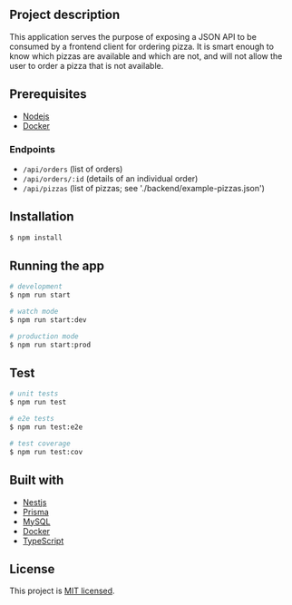 ## Project description

This application serves the purpose of exposing a JSON API to be consumed by a frontend client for ordering pizza. It is smart enough to know which pizzas are available and which are not, and will not allow the user to order a pizza that is not available.

## Prerequisites

- [Nodejs](https://nodejs.org/en/)
- [Docker](https://www.docker.com/)

### Endpoints

- `/api/orders` (list of orders)
- `/api/orders/:id` (details of an individual order)
- `/api/pizzas` (list of pizzas; see './backend/example-pizzas.json')

## Installation

```bash
$ npm install
```

## Running the app

```bash
# development
$ npm run start

# watch mode
$ npm run start:dev

# production mode
$ npm run start:prod
```

## Test

```bash
# unit tests
$ npm run test

# e2e tests
$ npm run test:e2e

# test coverage
$ npm run test:cov
```

## Built with

- [Nestjs](https://nestjs.com/)
- [Prisma](https://www.prisma.io/)
- [MySQL](https://www.mysql.com/)
- [Docker](https://www.docker.com/)
- [TypeScript](https://www.typescriptlang.org/)

## License

This project is [MIT licensed](./LICENSE).
